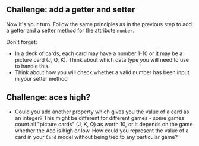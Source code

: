 ## Challenge: add a getter and setter

Now it's your turn. Follow the same principles as in the previous step to add a getter and a setter method for the attribute `number`.

Don't forget:

- In a deck of cards, each card may have a number 1-10 or it may be a picture card (J, Q, K). Think about which data type you will need to use to handle this.
- Think about how you will check whether a valid number has been input in your setter method

## Challenge: aces high?

- Could you add another property which gives you the value of a card as an integer? This might be different for different games - some games count all "picture cards" (J, K, Q) as worth 10, or it depends on the game whether the Ace is high or low. How could you represent the value of a card in your `Card` model without being tied to any particular game?
